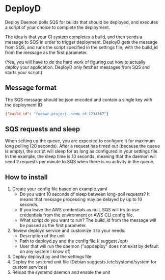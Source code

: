 # DeployD
Deploy Daemon polls SQS for builds that should be deployed, and executes a script of your choice to complete the deployment.

The idea is that your CI system completes a build, and then sends a message to SQS in order to trigger deployment. DeployD gets the message from SQS, and runs the script specified in the settings file, with the build_id from the message as the first parameter.

(Yes, you will have to do the hard work of figuring out how to actually deploy your application. DeployD only fetches messages from SQS and starts your script.)

## Message format
The SQS message should be json encoded and contain a single key with the deployment ID:
```json
{"build_id": "foobar-project--some-id-1234567"}
```

## SQS requests and sleep
When setting up the queue, you are expected to configure it for maximum long polling (20 seconds). After a request has timed out (because the queue is empty), the script will sleep for as long as configured in your settings file. In the example, the sleep time is 10 seconds, meaning that the daemon will send 2 requests per minute to SQS when there is no activity in the queue.

## How to install
1. Create your config file based on example.yaml
   * Do you want 10 seconds of sleep between long-poll requests? It means that message processing may be delayed by up to 10 seconds.
   * If you leave the AWS credentials as null, SQS will try to use credentials from the environment or AWS CLI config file.
   * What script do you want to run? The build_id from the message will be passed as the first parameter.
1. Review deployd.service and customize it to your needs:
   * Description of the unit
   * Path to deployd.py and the config file (I suggest /opt)
   * User that will run the daemon ("appdeploy" does not exist by default on any system I know of)
1. Deploy deployd.py and the settings file
1. Deploy the systemd unit file (Debian suggests /etc/systemd/system for custom services)
1. Reload the systemd daemon and enable the unit
